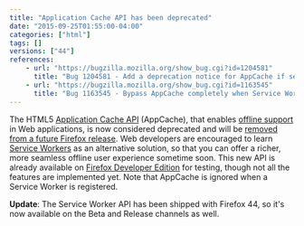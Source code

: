 ```yaml
---
title: "Application Cache API has been deprecated"
date: "2015-09-25T01:55:00-04:00"
categories: ["html"]
tags: []
versions: ["44"]
references:
    - url: "https://bugzilla.mozilla.org/show_bug.cgi?id=1204581"
      title: "Bug 1204581 - Add a deprecation notice for AppCache if service worker fetch interception is enabled"
    - url: "https://bugzilla.mozilla.org/show_bug.cgi?id=1163545"
      title: "Bug 1163545 - Bypass AppCache completely when Service Workers supported & registered"
---
```

The HTML5 [Application Cache API](https://developer.mozilla.org/docs/Web/HTML/Using_the_application_cache) (AppCache), that enables [offline support](https://developer.mozilla.org/Apps/Build/Offline) in Web applications, is now considered deprecated and will be [removed from a future Firefox release](https://www.fxsitecompat.com/en-CA/docs/2016/application-cache-support-will-be-removed/). Web developers are encouraged to learn [Service Workers](https://developer.mozilla.org/docs/Web/API/Service_Worker_API) as an alternative solution, so that you can offer a richer, more seamless offline user experience sometime soon. This new API is already available on [Firefox Developer Edition](https://www.mozilla.org/firefox/developer/) for testing, though not all the features are implemented yet. Note that AppCache is ignored when a Service Worker is registered.

**Update**: The Service Worker API has been shipped with Firefox 44, so it's now available on the Beta and Release channels as well.
